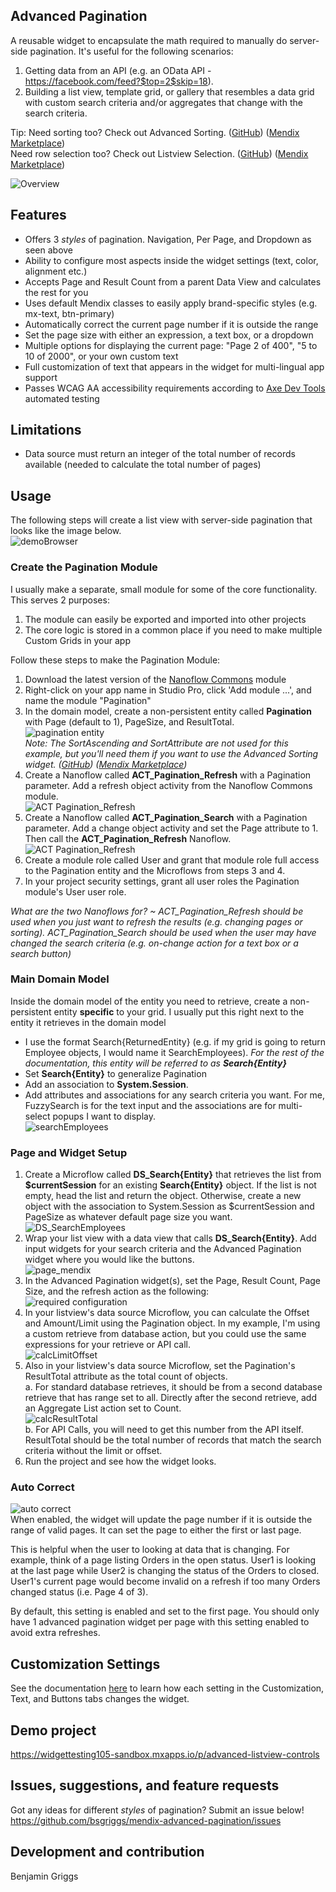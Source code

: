 <!-- prettier-ignore-start -->
## Advanced Pagination
A reusable widget to encapsulate the math required to manually do server-side pagination. It's useful for the following scenarios:
1. Getting data from an API (e.g. an OData API - https://facebook.com/feed?$top=2$skip=18).
2. Building a list view, template grid, or gallery that resembles a data grid with custom search criteria and/or aggregates that change with the search criteria.

Tip: Need sorting too? Check out Advanced Sorting. (<a href='https://github.com/bsgriggs/mendix-advanced-sorting' target="_blank">GitHub</a>) (<a href='https://marketplace.mendix.com/link/component/202511' target="_blank">Mendix Marketplace</a>)  
Need row selection too? Check out Listview Selection. (<a href='https://github.com/bsgriggs/mendix-listview-selection' target="_blank">GitHub</a>) (<a href='https://marketplace.mendix.com/link/component/212384' target="_blank">Mendix Marketplace</a>)

![Overview](https://github.com/bsgriggs/pagination/blob/media_v2/demo.png)

## Features
- Offers 3 *styles* of pagination. Navigation, Per Page, and Dropdown as seen above
- Ability to configure most aspects inside the widget settings (text, color, alignment etc.)
- Accepts Page and Result Count from a parent Data View and calculates the rest for you 
- Uses default Mendix classes to easily apply brand-specific styles (e.g. mx-text, btn-primary)
- Automatically correct the current page number if it is outside the range
- Set the page size with either an expression, a text box, or a dropdown
- Multiple options for displaying the current page: "Page 2 of 400", "5 to 10 of 2000", or your own custom text
- Full customization of text that appears in the widget for multi-lingual app support
- Passes WCAG AA accessibility requirements according to [Axe Dev Tools](https://www.deque.com/axe/devtools/) automated testing

## Limitations
- Data source must return an integer of the total number of records available (needed to calculate the total number of pages)

## Usage
The following steps will create a list view with server-side pagination that looks like the image below.  
![demoBrowser](https://github.com/bsgriggs/pagination/blob/media_v2/demoBrowser.png)  
### Create the Pagination Module
I usually make a separate, small module for some of the core functionality. This serves 2 purposes:
1. The module can easily be exported and imported into other projects
2. The core logic is stored in a common place if you need to make multiple Custom Grids in your app

Follow these steps to make the Pagination Module:
1. Download the latest version of the [Nanoflow Commons](https://marketplace.mendix.com/link/component/109515) module
2. Right-click on your app name in Studio Pro, click 'Add module ...', and name the module "Pagination"
3. In the domain model, create a non-persistent entity called **Pagination** with Page (default to 1), PageSize, and ResultTotal.  
![pagination entity](https://github.com/bsgriggs/pagination/blob/media_v2/pagination/paginationEntity.png)  
_Note: The SortAscending and SortAttribute are not used for this example, but you'll need them if you want to use the Advanced Sorting widget. (<a href='https://github.com/bsgriggs/mendix-advanced-sorting' target="_blank">GitHub</a>) (<a href='https://marketplace.mendix.com/link/component/202511' target="_blank">Mendix Marketplace</a>)_
4. Create a Nanoflow called **ACT_Pagination_Refresh** with a Pagination parameter. Add a refresh object activity from the Nanoflow Commons module.  
![ACT Pagination_Refresh](https://github.com/bsgriggs/pagination/blob/media_v2/pagination/ACT_Pagination_Refresh.png)
5. Create a Nanoflow called **ACT_Pagination_Search** with a Pagination parameter. Add a change object activity and set the Page attribute to 1. Then call the **ACT_Pagination_Refresh** Nanoflow.  
![ACT Pagination_Refresh](https://github.com/bsgriggs/pagination/blob/media_v2/pagination/ACT_Pagination_Search.png)
6. Create a module role called User and grant that module role full access to the Pagination entity and the Microflows from steps 3 and 4.  
7. In your project security settings, grant all user roles the Pagination module's User user role.  

_What are the two Nanoflows for? ~ ACT_Pagination_Refresh should be used when you just want to refresh the results (e.g. changing pages or sorting). ACT_Pagination_Search should be used when the user may have changed the search criteria (e.g. on-change action for a text box or a search button)_

### Main Domain Model
Inside the domain model of the entity you need to retrieve, create a non-persistent entity **specific** to your grid. I usually put this right next to the entity it retrieves in the domain model  
- I use the format Search{ReturnedEntity} (e.g. if my grid is going to return Employee objects, I would name it SearchEmployees). _For the rest of the documentation, this entity will be referred to as **Search{Entity}**_  
- Set **Search{Entity}** to generalize Pagination  
- Add an association to **System.Session**.  
- Add attributes and associations for any search criteria you want. For me, FuzzySearch is for the text input and the associations are for multi-select popups I want to display.  
![searchEmployees](https://github.com/bsgriggs/pagination/blob/media_v2/searchEmployees.png)

### Page and Widget Setup
1. Create a Microflow called **DS_Search{Entity}** that retrieves the list from **$currentSession** for an existing **Search{Entity}** object. If the list is not empty, head the list and return the object. Otherwise, create a new object with the association to System.Session as $currentSession and PageSize as whatever default page size you want.  
![DS_SearchEmployees](https://github.com/bsgriggs/pagination/blob/media_v2/DS_SearchEmployees.png)  
2. Wrap your list view with a data view that calls **DS_Search{Entity}**. Add input widgets for your search criteria and the Advanced Pagination widget where you would like the buttons.  
![page_mendix](https://github.com/bsgriggs/pagination/blob/media_v2/demoMendix.png)  
3. In the Advanced Pagination widget(s), set the Page, Result Count, Page Size, and the refresh action as the following:  
![required configuration](https://github.com/bsgriggs/pagination/blob/media_v2/general.png)  
4. In your listview's data source Microflow, you can calculate the Offset and Amount/Limit using the Pagination object. In my example, I'm using a custom retrieve from database action, but you could use the same expressions for your retrieve or API call.  
![calcLimitOffset](https://github.com/bsgriggs/pagination/blob/media_v2/calcLimitOffset.png)  
5. Also in your listview's data source Microflow, set the Pagination's ResultTotal attribute as the total count of objects.  
a. For standard database retrieves, it should be from a second database retrieve that has range set to all. Directly after the second retrieve, add an Aggregate List action set to Count.  
![calcResultTotal](https://github.com/bsgriggs/pagination/blob/media_v2/calcResultTotal.png)  
b. For API Calls, you will need to get this number from the API itself. ResultTotal should be the total number of records that match the search criteria without the limit or offset.  
6. Run the project and see how the widget looks.

### Auto Correct
![auto correct](https://github.com/bsgriggs/pagination/blob/media_v2/customization/autoCorrect.png)  
When enabled, the widget will update the page number if it is outside the range of valid pages. It can set the page to either the first or last page.  

This is helpful when the user to looking at data that is changing. For example, think of a page listing Orders in the open status. User1 is looking at the last page while User2 is changing the status of the Orders to closed. User1's current page would become invalid on a refresh if too many Orders changed status (i.e. Page 4 of 3).  

By default, this setting is enabled and set to the first page. You should only have 1 advanced pagination widget per page with this setting enabled to avoid extra refreshes.  

## Customization Settings
See the documentation [here](https://github.com/bsgriggs/mendix-advanced-pagination/blob/master/docs/Customization.md) to learn how each setting in the Customization, Text, and Buttons tabs changes the widget.

## Demo project
https://widgettesting105-sandbox.mxapps.io/p/advanced-listview-controls

## Issues, suggestions, and feature requests
Got any ideas for different *styles* of pagination? Submit an issue below!  
https://github.com/bsgriggs/mendix-advanced-pagination/issues

## Development and contribution
Benjamin Griggs
<!-- prettier-ignore-end -->
